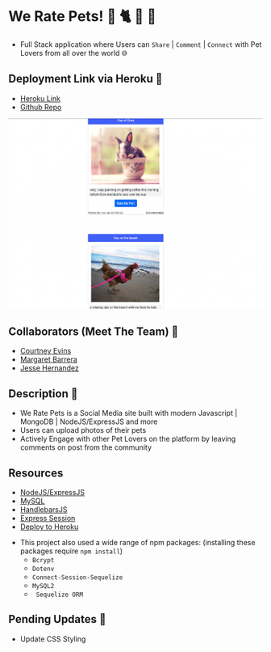 # We Rate Pets! 🐩 🐈 🐣 🐇
- Full Stack application where Users can `Share` | `Comment` | `Connect` with Pet Lovers from all over the world 🌐

## Deployment Link via Heroku 🔗
* [Heroku Link](https://infinite-sea-93313.herokuapp.com/)
* [Github Repo](https://github.com/jessebubble/we-rate-pets)

![screenshot](./weratepets.png)

## Collaborators (Meet The Team) 🫡
- [Courtney Evins](https://github.com/coevpen)
- [Margaret Barrera](https://github.com/mlbarre)
- [Jesse Hernandez](https://github.com/jessebubble)

## Description 📓
- We Rate Pets is a Social Media site built with modern Javascript | MongoDB | NodeJS/ExpressJS and more 
- Users can upload photos of their pets 
- Actively Engage with other Pet Lovers on the platform by leaving comments on post from the community

## Resources
* [NodeJS/ExpressJS](https://expressjs.com/)
* [MySQL](https://www.mysql.com/)
* [HandlebarsJS](https://handlebarsjs.com/)
* [Express Session](https://github.com/expressjs/session)
* [Deploy to Heroku](https://www.heroku.com/)

- This project also used a wide range of npm packages: (installing these packages require `npm install`)
    - ` Bcrypt `
    - ` Dotenv `
    - ` Connect-Session-Sequelize `
    - ` MySQL2 `
    - ` Sequelize ORM`

## Pending Updates 🔮
- Update CSS Styling 